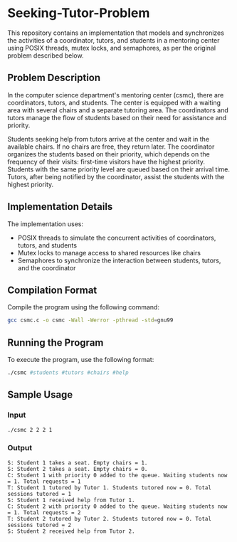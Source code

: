 # Seeking-Tutor-Problem

This repository contains an implementation that models and synchronizes the activities of a coordinator, tutors, and students in a mentoring center using POSIX threads, mutex locks, and semaphores, as per the original problem described below.

## Problem Description

In the computer science department's mentoring center (csmc), there are coordinators, tutors, and students. The center is equipped with a waiting area with several chairs and a separate tutoring area. The coordinators and tutors manage the flow of students based on their need for assistance and priority.

Students seeking help from tutors arrive at the center and wait in the available chairs. If no chairs are free, they return later. The coordinator organizes the students based on their priority, which depends on the frequency of their visits: first-time visitors have the highest priority. Students with the same priority level are queued based on their arrival time. Tutors, after being notified by the coordinator, assist the students with the highest priority.

## Implementation Details

The implementation uses:

- POSIX threads to simulate the concurrent activities of coordinators, tutors, and students
- Mutex locks to manage access to shared resources like chairs
- Semaphores to synchronize the interaction between students, tutors, and the coordinator

## Compilation Format

Compile the program using the following command:

```bash
gcc csmc.c -o csmc -Wall -Werror -pthread -std=gnu99
```

## Running the Program

To execute the program, use the following format:

```bash
./csmc #students #tutors #chairs #help
```

## Sample Usage

### Input

```bash
./csmc 2 2 2 1
```

### Output

````
S: Student 1 takes a seat. Empty chairs = 1.  
S: Student 2 takes a seat. Empty chairs = 0.  
C: Student 1 with priority 0 added to the queue. Waiting students now = 1. Total requests = 1  
T: Student 1 tutored by Tutor 1. Students tutored now = 0. Total sessions tutored = 1  
S: Student 1 received help from Tutor 1.  
C: Student 2 with priority 0 added to the queue. Waiting students now = 1. Total requests = 2  
T: Student 2 tutored by Tutor 2. Students tutored now = 0. Total sessions tutored = 2  
S: Student 2 received help from Tutor 2.
````
